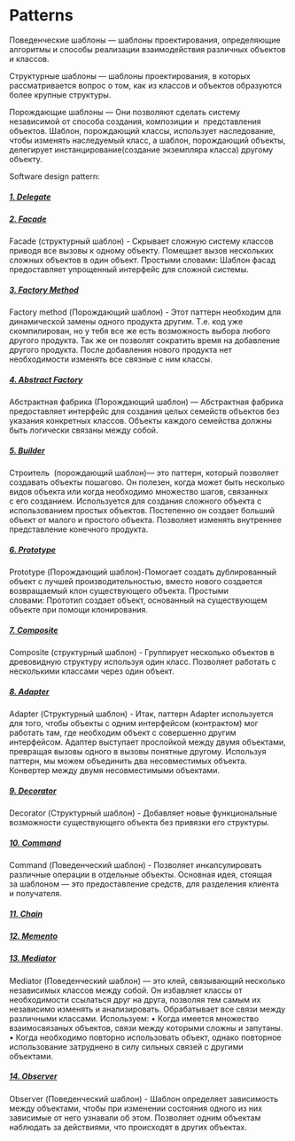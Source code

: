 # Patterns
Поведенческие шаблоны — шаблоны проектирования, определяющие алгоритмы и способы реализации взаимодействия 
различных объектов и классов.

Структурные шаблоны — шаблоны проектирования, в которых рассматривается вопрос
о том, как из классов и объектов образуются более крупные структуры.

Порождающие шаблоны —  Они позволяют сделать систему независимой от способа создания, композиции и 
представления объектов. Шаблон, порождающий классы, использует наследование, чтобы изменять наследуемый класс, 
а шаблон, порождающий объекты, делегирует  инстанцирование(создание экземпляра класса) другому объекту.

Software design pattern:

##### [1. Delegate](https://github.com/AlSidorenko/Patterns/tree/master/src/delegate)

##### [2. Facade](https://github.com/AlSidorenko/Patterns/tree/master/src/facade)
Facade (структурный шаблон) - Скрывает сложную систему классов приводя все вызовы к одному объекту. 
Помещает вызов нескольких сложных объектов в один объект. Простыми словами: Шаблон фасад предоставляет 
упрощенный интерфейс для сложной системы.

##### [3. Factory Method](https://github.com/AlSidorenko/Patterns/tree/master/src/factory)
Factory method (Порождающий шаблон) - Этот паттерн необходим для динамической замены одного продукта другим. 
Т.е. код уже скомпилирован, но у тебя все же есть возможность выбора любого другого продукта. 
Так же он позволят сократить время на добавление другого продукта. После добавления нового продукта 
нет необходимости изменять все связные с ним классы.

##### [4. Abstract Factory](https://github.com/AlSidorenko/Patterns/tree/master/src/abstract_factory)
Абстрактная фабрика (Порождающий шаблон) — Абстрактная фабрика предоставляет интерфейс для создания целых 
семейств объектов без указания конкретных классов. Объекты каждого семейства должны быть логически 
связаны между собой.

##### [5. Builder](https://github.com/AlSidorenko/Patterns/tree/master/src/builder)
Строитель  (порождающий шаблон)— это паттерн, который позволяет создавать объекты пошагово. 
Он полезен, когда может быть несколько видов объекта или когда необходимо множество шагов, связанных с его созданием.
Используется для создания сложного объекта с использованием простых объектов. Постепенно он создает больший 
объект от малого и простого объекта. Позволяет изменять внутреннее представление конечного продукта.

##### [6. Prototype](https://github.com/AlSidorenko/Patterns/tree/master/src/prototype)
Prototype (Порождающий шаблон)-Помогает создать дублированный объект с лучшей производительностью, 
вместо нового создается возвращаемый клон существующего объекта. Простыми словами: Прототип создает объект, 
основанный на существующем объекте при помощи клонирования.

##### [7. Composite](https://github.com/AlSidorenko/Patterns/tree/master/src/composite)
Composite (структурный шаблон) - Группирует несколько объектов в древовидную структуру используя один класс. 
Позволяет работать с несколькими классами через один объект.

##### [8. Adapter](https://github.com/AlSidorenko/Patterns/tree/master/src/adapter)
Adapter (Структурный шаблон) - Итак, паттерн Adapter используется для того, чтобы объекты с одним интерфейсом 
(контрактом) мог работать там, где необходим объект с совершенно другим интерфейсом. Адаптер выступает прослойкой 
между двумя объектами, превращая вызовы одного в вызовы понятные другому. Используя паттерн, мы можем объединить 
два несовместимых объекта. Конвертер между двумя несовместимыми объектами.

##### [9. Decorator](https://github.com/AlSidorenko/Patterns/tree/master/src/decorator)
Decorator (Структурный шаблон) - Добавляет новые функциональные возможности существующего объекта 
без привязки его структуры.

##### [10. Command](https://github.com/AlSidorenko/Patterns/tree/master/src/command)
Command (Поведенческий шаблон) - Позволяет инкапсулировать различные операции в отдельные объекты. Основная идея, 
стоящая за шаблоном — это предоставление средств, для разделения клиента и получателя.

##### [11. Chain](https://github.com/AlSidorenko/Patterns/tree/master/src/chain)

##### [12. Memento](https://github.com/AlSidorenko/Patterns/tree/master/src/memento)

##### [13. Mediator](https://github.com/AlSidorenko/Patterns/tree/master/src/mediator)
Mediator (Поведенческий шаблон) — это клей, связывающий несколько независимых классов между собой. 
Он избавляет классы от необходимости ссылаться друг на друга, позволяя тем самым их независимо 
изменять и анализировать. Обрабатывает все связи между различными классами.
Используем:
    • Когда имеется множество взаимосвязаных объектов, связи между которыми сложны и запутаны.
    • Когда необходимо повторно использовать объект, однако повторное использование затруднено в силу сильных 
      связей с другими объектами.
      
##### [14. Observer](https://github.com/AlSidorenko/Patterns/tree/master/src/observer)
Observer (Поведенческий шаблон) - Шаблон определяет зависимость между объектами, чтобы при изменении состояния 
одного из них зависимые от него узнавали об этом. Позволяет одним объектам наблюдать за действиями, 
что происходят в других объектах.